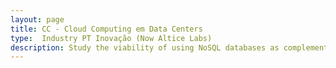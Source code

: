 ```yaml
---
layout: page
title: CC - Cloud Computing em Data Centers
type:  Industry PT Inovação (Now Altice Labs)
description: Study the viability of using NoSQL databases as complementary solutions to traditional relational database management systems to achieve scalability and elasticity in telecom applications.
---
```

